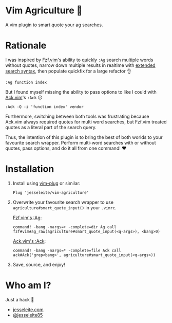 # Vim Agriculture 🚜

A vim plugin to smart quote your [ag](https://github.com/ggreer/the_silver_searcher) searches.

# Rationale

I was inspired by [Fzf.vim](https://github.com/junegunn/fzf.vim)'s ability to quickly `:Ag` search multiple words without quotes, narrow down multiple results in realtime with [extended search syntax](https://github.com/junegunn/fzf#search-syntax), then populate quickfix for a large refactor 👌

```
:Ag function index
```

But I found myself missing the ability to pass options to like I could with [Ack.vim](https://github.com/mileszs/ack.vim)'s `:Ack` 😢

```
:Ack -Q -i 'function index' vendor
```

Furthermore, switching between both tools was frustrating because Ack.vim always required quotes for multi word searches, but Fzf.vim treated quotes as a literal part of the search query.

Thus, the intention of this plugin is to bring the best of both worlds to your favourite search wrapper.  Perform multi-word searches with or without quotes, pass options, and do it all from one command! ❤️

# Installation

1. Install using [vim-plug](https://github.com/junegunn/vim-plug) or similar:

    ```
    Plug 'jesseleite/vim-agriculture'
    ```
    
2. Overwrite your favourite search wrapper to use `agriculture#smart_quote_input()` in your `.vimrc`.

   [Fzf.vim's :Ag](https://github.com/junegunn/fzf.vim):
   ```
   command! -bang -nargs=+ -complete=dir Ag call fzf#vim#ag_raw(agriculture#smart_quote_input(<q-args>), <bang>0)
   ```

   [Ack.vim's :Ack](https://github.com/mileszs/ack.vim):
   ```
   command! -bang -nargs=* -complete=file Ack call ack#Ack('grep<bang>', agriculture#smart_quote_input(<q-args>))
   ```

3. Save, source, and enjoy!

# Who am I?

Just a hack 🔨

- [jesseleite.com](https://jesseleite.com)
- [@jesseleite85](https://twitter.com/jesseleite85)
